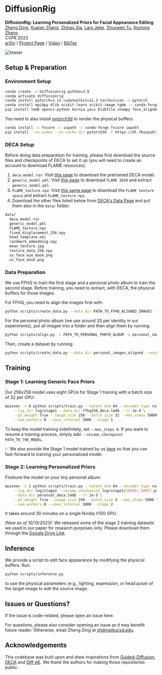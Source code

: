 # DiffusionRig

**DiffusionRig: Learning Personalized Priors for Facial Appearance Editing**<br>
[Zheng Ding](), [Xuaner Zhang](https://ceciliavision.github.io),
[Zhihao Xia](https://likesum.github.io), [Lars Jebe](https://lcjebe.github.io),
[Zhuowen Tu](https://pages.ucsd.edu/~ztu), [Xiuming Zhang](https://xiuming.info)
<br>CVPR 2023<br>
[arXiv](https://arxiv.org/pdf/2304.06711.pdf) / [Project Page](https://diffusionrig.github.io) / [Video](https://www.youtube.com/watch?v=6ZQbiNiJJEE) / [BibTex](bib.txt)

![teaser](figs/teaser.webp)

## Setup & Preparation

### Environment Setup

```bash
conda create -n diffusionrig python=3.8
conda activate diffusionrig
conda install pytorch=1.11 cudatoolkit=11.3 torchvision -c pytorch
conda install mpi4py dlib scikit-learn scikit-image tqdm -c conda-forge
pip install lmdb opencv-python kornia yacs blobfile chumpy face_alignment
```

You need to also install [pytorch3d](https://github.com/facebookresearch/pytorch3d) to render the physical buffers:

```bash
conda install -c fvcore -c iopath -c conda-forge fvcore iopath
pip install --no-index --no-cache-dir pytorch3d -f https://dl.fbaipublicfiles.com/pytorch3d/packaging/wheels/py38_cu113_pyt1110/download.html
```

### DECA Setup

Before doing data preparation for training, please first download the source files and checkpoints of DECA to set it up (you will need to create an account to download FLAME resources):
1. `deca_model.tar`: Visit [this page](https://github.com/YadiraF/DECA#:~:text=You%20can%20also%20use%20released%20model%20as%20pretrained%20model%2C%20then%20ignor%20the%20pretrain%20step.) to download the pretrained DECA model.
2. `generic_model.pkl`: Visit [this page](https://flame.is.tue.mpg.de/download.php) to download `FLAME 2020` and extract `generic_model.pkl`.
3. `FLAME_texture.npz`: Visit [this same page](https://flame.is.tue.mpg.de/download.php) to download the `FLAME texture space` and extract `FLAME_texture.npz`.
4. Download the other files listed below from [DECA's Data Page](https://github.com/YadiraF/DECA/tree/master/data) and put them also in the `data/` folder:

```bash
data/
  deca_model.tar
  generic_model.pkl
  FLAME_texture.npz
  fixed_displacement_256.npy
  head_template.obj
  landmark_embedding.npy
  mean_texture.jpg
  texture_data_256.npy
  uv_face_eye_mask.png
  uv_face_mask.png
```

### Data Preparation

We use FFHQ to train the first stage and a personal photo album to train the second stage. Before training, you need to extract, with DECA, the physical buffers for those images.

For FFHQ, you need to align the images first with:

```bash
python scripts/create_data.py --data_dir PATH_TO_FFHQ_ALIGNED_IMAGES --output_dir ffhq256_deca.lmdb --image_size 256 --use_meanshape False
```

For the personal photo album (we use around 20 per identity in our experiments), put all images into a folder and then align them by running:

```bash
python scripts/align.py -i PATH_TO_PERSONAL_PHOTO_ALBUM -o personal_images_aligned -s 256
```

Then, create a dataset by running:

```bash
python scripts/create_data.py --data_dir personal_images_aligned --output_dir personal_deca.lmdb --image_size 256 --use_meanshape True
```

## Training

### Stage 1: Learning Generic Face Priors

Our 256x256 model uses eight GPUs for Stage 1 training with a batch size of 32 per GPU:

```bash
mpiexec -n 8 python scripts/train.py --latent_dim 64 --encoder_type resnet18 \
    --log_dir log/stage1 --data_dir ffhq256_deca.lmdb --lr 1e-4 \
    --p2_weight True --image_size 256 --batch_size 32 --max_steps 50000 \
    --num_workers 8 --save_interval 5000 --stage 1
```

To keep the model training indefinitely, set `--max_steps 0`. If you want to resume a training process, simply add `--resume_checkpoint PATH_TO_THE_MODEL`.

:white_check_mark: We also provide the Stage 1 model trained by us [here](https://drive.google.com/file/d/1lnFLNGguvQ150unuOXJqbXiVQtJz0jli/view?usp=sharing) so that you can fast-forward to training your personalized model.

### Stage 2: Learning Personalized Priors

Finetune the model on your tiny personal album:

```bash
mpiexec -n 1 python scripts/train.py --latent_dim 64 --encoder_type resnet18 \
    --log_dir log/stage2 --resume_checkpoint log/stage1/[MODEL_NAME].pt \
    --data_dir peronsal_deca.lmdb --lr 1e-5 \
    --p2_weight True --image_size 256 --batch_size 4 --max_steps 5000 \
    --num_workers 8 --save_interval 5000 --stage 2
```

It takes around 30 minutes on a single Nvidia V100 GPU.

*(New as of 10/13/2023)*: We released some of the stage 2 training datasets we used in our paper for research purposes only. Please download them through the [Google Drive Link](https://drive.google.com/drive/folders/1h0xam4R8BgW95kjaxETQnrQ6TB5ucKr7?usp=sharing).

## Inference

We provide a script to edit face appearance by modifying the physical buffers. Run:

```bash
python scripts/inference.py 
```

to use the physical parameters (e.g., lighting, expression, or head pose) of the target image to edit the source image.


## Issues or Questions?

If the issue is code-related, please open an issue here.

For questions, please also consider opening an issue as it may benefit future reader. Otherwise, email Zheng Ding at 
[zhding@ucsd.edu](mailto:zhding@ucsd.edu).


## Acknowledgements

This codebase was built upon and drew inspirations from [Guided-Diffusion](https://github.com/openai/guided-diffusion), [DECA](https://github.com/yfeng95/DECA) and [Diff-AE](https://github.com/phizaz/diffae). We thank the authors for making those repositories public.
